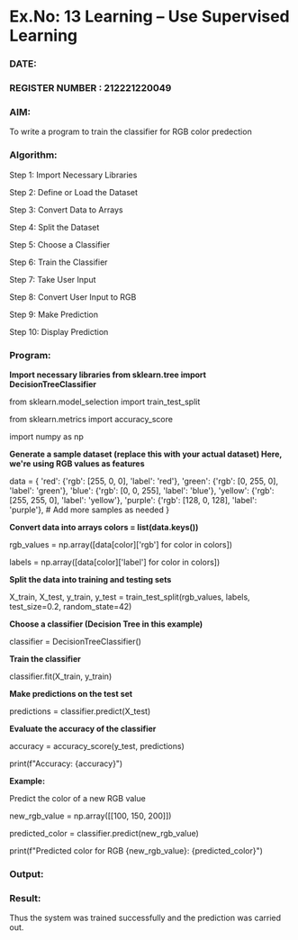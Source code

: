 # Ex.No: 13 Learning – Use Supervised Learning  
### DATE:                                                                            
### REGISTER NUMBER : 212221220049
### AIM: 
To write a program to train the classifier for RGB color predection
###  Algorithm:

 Step 1: Import Necessary Libraries
 
 Step 2: Define or Load the Dataset
 
 Step 3: Convert Data to Arrays
 
 Step 4: Split the Dataset
 
 Step 5: Choose a Classifier
 
 Step 6: Train the Classifier
 
 Step 7: Take User Input
 
 Step 8: Convert User Input to RGB
 
 Step 9: Make Prediction
 
 Step 10: Display Prediction


### Program:
**Import necessary libraries
from sklearn.tree import DecisionTreeClassifier**

from sklearn.model_selection import train_test_split

from sklearn.metrics import accuracy_score

import numpy as np

 **Generate a sample dataset (replace this with your actual dataset)
 Here, we're using RGB values as features**
 
data = {
    'red': {'rgb': [255, 0, 0], 'label': 'red'},
    'green': {'rgb': [0, 255, 0], 'label': 'green'},
    'blue': {'rgb': [0, 0, 255], 'label': 'blue'},
    'yellow': {'rgb': [255, 255, 0], 'label': 'yellow'},
    'purple': {'rgb': [128, 0, 128], 'label': 'purple'},
    # Add more samples as needed
}

**Convert data into arrays
colors = list(data.keys())**

rgb_values = np.array([data[color]['rgb'] for color in colors])

labels = np.array([data[color]['label'] for color in colors])

**Split the data into training and testing sets**

X_train, X_test, y_train, y_test = train_test_split(rgb_values, labels, test_size=0.2, random_state=42)

**Choose a classifier (Decision Tree in this example)**

classifier = DecisionTreeClassifier()

**Train the classifier**

classifier.fit(X_train, y_train)

**Make predictions on the test set**

predictions = classifier.predict(X_test)

**Evaluate the accuracy of the classifier**

accuracy = accuracy_score(y_test, predictions)

print(f"Accuracy: {accuracy}")

**Example:**

Predict the color of a new RGB value

new_rgb_value = np.array([[100, 150, 200]])

predicted_color = classifier.predict(new_rgb_value)

print(f"Predicted color for RGB {new_rgb_value}: {predicted_color}")


### Output:



### Result:
Thus the system was trained successfully and the prediction was carried out.
